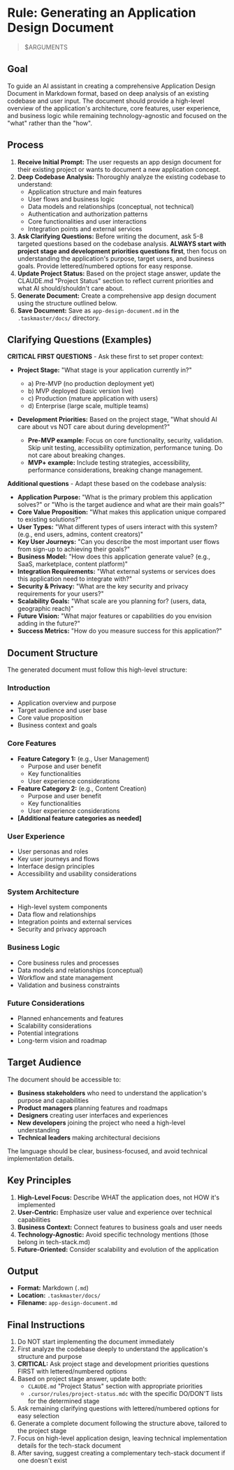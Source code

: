 # Rule: Generating an Application Design Document

> $ARGUMENTS

## Goal

To guide an AI assistant in creating a comprehensive Application Design Document in Markdown format, based on deep analysis of an existing codebase and user input. The document should provide a high-level overview of the application's architecture, core features, user experience, and business logic while remaining technology-agnostic and focused on the "what" rather than the "how".

## Process

1. **Receive Initial Prompt:** The user requests an app design document for their existing project or wants to document a new application concept.
2. **Deep Codebase Analysis:** Thoroughly analyze the existing codebase to understand:
   - Application structure and main features
   - User flows and business logic
   - Data models and relationships (conceptual, not technical)
   - Authentication and authorization patterns
   - Core functionalities and user interactions
   - Integration points and external services
3. **Ask Clarifying Questions:** Before writing the document, ask 5-8 targeted questions based on the codebase analysis. **ALWAYS start with project stage and development priorities questions first**, then focus on understanding the application's purpose, target users, and business goals. Provide lettered/numbered options for easy response.
4. **Update Project Status:** Based on the project stage answer, update the CLAUDE.md "Project Status" section to reflect current priorities and what AI should/shouldn't care about.
5. **Generate Document:** Create a comprehensive app design document using the structure outlined below.
6. **Save Document:** Save as `app-design-document.md` in the `.taskmaster/docs/` directory.

## Clarifying Questions (Examples)

**CRITICAL FIRST QUESTIONS** - Ask these first to set proper context:

- **Project Stage:** "What stage is your application currently in?"

   - a) Pre-MVP (no production deployment yet)
   - b) MVP deployed (basic version live)
   - c) Production (mature application with users)
   - d) Enterprise (large scale, multiple teams)

- **Development Priorities:** Based on the project stage, "What should AI care about vs NOT care about during development?"
   - **Pre-MVP example:** Focus on core functionality, security, validation. Skip unit testing, accessibility optimization, performance tuning. Do not care about breaking changes.
   - **MVP+ example:** Include testing strategies, accessibility, performance considerations, breaking change management.

**Additional questions** - Adapt these based on the codebase analysis:

- **Application Purpose:** "What is the primary problem this application solves?" or "Who is the target audience and what are their main goals?"
- **Core Value Proposition:** "What makes this application unique compared to existing solutions?"
- **User Types:** "What different types of users interact with this system? (e.g., end users, admins, content creators)"
- **Key User Journeys:** "Can you describe the most important user flows from sign-up to achieving their goals?"
- **Business Model:** "How does this application generate value? (e.g., SaaS, marketplace, content platform)"
- **Integration Requirements:** "What external systems or services does this application need to integrate with?"
- **Security & Privacy:** "What are the key security and privacy requirements for your users?"
- **Scalability Goals:** "What scale are you planning for? (users, data, geographic reach)"
- **Future Vision:** "What major features or capabilities do you envision adding in the future?"
- **Success Metrics:** "How do you measure success for this application?"

## Document Structure

The generated document must follow this high-level structure:

### **Introduction**

- Application overview and purpose
- Target audience and user base
- Core value proposition
- Business context and goals

### **Core Features**

- **Feature Category 1:** (e.g., User Management)
   - Purpose and user benefit
   - Key functionalities
   - User experience considerations
- **Feature Category 2:** (e.g., Content Creation)
   - Purpose and user benefit
   - Key functionalities
   - User experience considerations
- **[Additional feature categories as needed]**

### **User Experience**

- User personas and roles
- Key user journeys and flows
- Interface design principles
- Accessibility and usability considerations

### **System Architecture**

- High-level system components
- Data flow and relationships
- Integration points and external services
- Security and privacy approach

### **Business Logic**

- Core business rules and processes
- Data models and relationships (conceptual)
- Workflow and state management
- Validation and business constraints

### **Future Considerations**

- Planned enhancements and features
- Scalability considerations
- Potential integrations
- Long-term vision and roadmap

## Target Audience

The document should be accessible to:

- **Business stakeholders** who need to understand the application's purpose and capabilities
- **Product managers** planning features and roadmaps
- **Designers** creating user interfaces and experiences
- **New developers** joining the project who need a high-level understanding
- **Technical leaders** making architectural decisions

The language should be clear, business-focused, and avoid technical implementation details.

## Key Principles

1. **High-Level Focus:** Describe WHAT the application does, not HOW it's implemented
2. **User-Centric:** Emphasize user value and experience over technical capabilities
3. **Business Context:** Connect features to business goals and user needs
4. **Technology-Agnostic:** Avoid specific technology mentions (those belong in tech-stack.md)
5. **Future-Oriented:** Consider scalability and evolution of the application

## Output

- **Format:** Markdown (`.md`)
- **Location:** `.taskmaster/docs/`
- **Filename:** `app-design-document.md`

## Final Instructions

1. Do NOT start implementing the document immediately
2. First analyze the codebase deeply to understand the application's structure and purpose
3. **CRITICAL:** Ask project stage and development priorities questions FIRST with lettered/numbered options
4. Based on project stage answer, update both:
   - `CLAUDE.md` "Project Status" section with appropriate priorities
   - `.cursor/rules/project-status.mdc` with the specific DO/DON'T lists for the determined stage
5. Ask remaining clarifying questions with lettered/numbered options for easy selection
6. Generate a complete document following the structure above, tailored to the project stage
7. Focus on high-level application design, leaving technical implementation details for the tech-stack document
8. After saving, suggest creating a complementary tech-stack document if one doesn't exist
